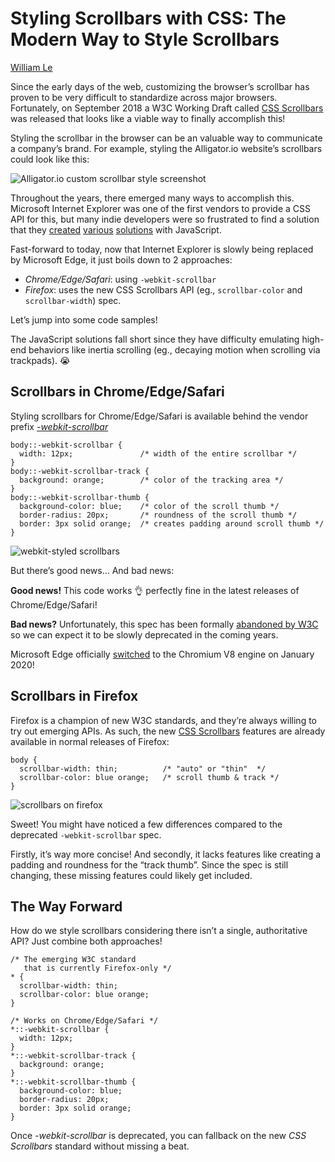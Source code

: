
# Styling Scrollbars with CSS: The Modern Way to Style Scrollbars

[William Le](https://alligator.io/author/william-le)

Since the early days of the web, customizing the browser’s scrollbar has proven to be very difficult to standardize across major browsers. Fortunately, on September 2018 a W3C Working Draft called  [CSS Scrollbars](https://www.w3.org/TR/2018/WD-css-scrollbars-1-20180925)  was released that looks like a viable way to finally accomplish this!

Styling the scrollbar in the browser can be an valuable way to communicate a company’s brand. For example, styling the Alligator.io website’s scrollbars could look like this:

![Alligator.io custom scrollbar style screenshot](https://d33wubrfki0l68.cloudfront.net/44bf8a85b93bcddc7bb8b503f4d0c4666334668e/1126e/images/css/css-scrollbars/scrollbar-styling-1.png)

Throughout the years, there emerged many ways to accomplish this. Microsoft Internet Explorer was one of the first vendors to provide a CSS API for this, but many indie developers were so frustrated to find a solution that they  [created](https://plugins.jquery.com/custom-scrollbar/)  [various](https://github.com/Grsmto/simplebar)  [solutions](https://github.com/buzinas/simple-scrollbar)  with JavaScript.

Fast-forward to today, now that Internet Explorer is slowly being replaced by Microsoft Edge, it just boils down to 2 approaches:

-   _Chrome/Edge/Safari_: using  `-webkit-scrollbar`
-   _Firefox_: uses the new CSS Scrollbars API (eg.,  `scrollbar-color`  and  `scrollbar-width`) spec.

Let’s jump into some code samples!

The JavaScript solutions fall short since they have difficulty emulating high-end behaviors like inertia scrolling (eg., decaying motion when scrolling via trackpads). 😭

## [](https://alligator.io/css/css-scrollbars/#scrollbars-in-chromeedgesafari)Scrollbars in Chrome/Edge/Safari

Styling scrollbars for Chrome/Edge/Safari is available behind the vendor prefix  [_-webkit-scrollbar_](https://developer.mozilla.org/en-US/docs/Web/CSS/::-webkit-scrollbar)

```
body::-webkit-scrollbar {
  width: 12px;               /* width of the entire scrollbar */
}
body::-webkit-scrollbar-track {
  background: orange;        /* color of the tracking area */
}
body::-webkit-scrollbar-thumb {
  background-color: blue;    /* color of the scroll thumb */
  border-radius: 20px;       /* roundness of the scroll thumb */
  border: 3px solid orange;  /* creates padding around scroll thumb */
}

```

![webkit-styled scrollbars](https://d33wubrfki0l68.cloudfront.net/de6be24339822a866112f0031588901505f4dfc3/59487/images/css/css-scrollbars/scrollbar-styling-0.png)

But there’s good news… And bad news:

**Good news!**  This code works 👌 perfectly fine in the latest releases of Chrome/Edge/Safari!

**Bad news?**  Unfortunately, this spec has been formally  [abandoned by W3C](https://developer.mozilla.org/en-US/docs/Web/CSS/::-webkit-scrollbar)  so we can expect it to be slowly deprecated in the coming years.

Microsoft Edge officially  [switched](https://support.microsoft.com/en-us/help/4501095/download-the-new-microsoft-edge-based-on-chromium "link to news release")  to the Chromium V8 engine on January 2020!

## [](https://alligator.io/css/css-scrollbars/#scrollbars-in-firefox)Scrollbars in Firefox

Firefox is a champion of new W3C standards, and they’re always willing to try out emerging APIs. As such, the new  [CSS Scrollbars](https://developer.mozilla.org/en-US/docs/Web/CSS/CSS_Scrollbars)  features are already available in normal releases of Firefox:

```
body {
  scrollbar-width: thin;          /* "auto" or "thin"  */
  scrollbar-color: blue orange;   /* scroll thumb & track */ 
}

```

![scrollbars on firefox](https://d33wubrfki0l68.cloudfront.net/7ac585bfb02e1c95a8b0d33b8eb28fbcc14284ee/4b3fc/images/css/css-scrollbars/scrollbar-styling-3.png)

Sweet! You might have noticed a few differences compared to the deprecated  `-webkit-scrollbar`  spec.

Firstly, it’s way more concise! And secondly, it lacks features like creating a padding and roundness for the “track thumb”. Since the spec is still changing, these missing features could likely get included.

## [](https://alligator.io/css/css-scrollbars/#the-way-forward)The Way Forward

How do we style scrollbars considering there isn’t a single, authoritative API? Just combine both approaches!

```
/* The emerging W3C standard
   that is currently Firefox-only */
* {
  scrollbar-width: thin;
  scrollbar-color: blue orange;
}

/* Works on Chrome/Edge/Safari */
*::-webkit-scrollbar {
  width: 12px;
}
*::-webkit-scrollbar-track {
  background: orange;
}
*::-webkit-scrollbar-thumb {
  background-color: blue;
  border-radius: 20px;
  border: 3px solid orange;
}

```

Once  _-webkit-scrollbar_  is deprecated, you can fallback on the new  _CSS Scrollbars_  standard without missing a beat.
